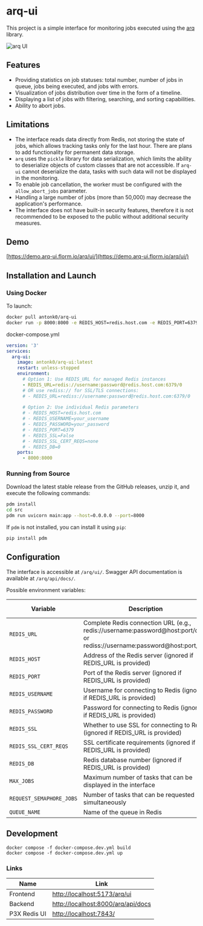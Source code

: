 # arq-ui

This project is a simple interface for monitoring jobs executed using the [arq](https://github.com/samuelcolvin/arq) library.

![arq UI](./docs/screenshot1.png)

## Features

- Providing statistics on job statuses: total number, number of jobs in queue, jobs being executed, and jobs with errors.
- Visualization of jobs distribution over time in the form of a timeline.
- Displaying a list of jobs with filtering, searching, and sorting capabilities.
- Ability to abort jobs.

## Limitations

- The interface reads data directly from Redis, not storing the state of jobs, which allows tracking tasks only for the last hour. There are plans to add functionality for permanent data storage.
- `arq` uses the `pickle` library for data serialization, which limits the ability to deserialize objects of custom classes that are not accessible. If `arq-ui` cannot deserialize the data, tasks with such data will not be displayed in the monitoring.
- To enable job cancellation, the worker must be configured with the `allow_abort_jobs` parameter.
- Handling a large number of jobs (more than 50,000) may decrease the application's performance.
- The interface does not have built-in security features, therefore it is not recommended to be exposed to the public without additional security measures.


## Demo

[https://demo.arq-ui.florm.io/arq/ui/](https://demo.arq-ui.florm.io/arq/ui/)

## Installation and Launch

### Using Docker

To launch:

```bash
docker pull antonk0/arq-ui
docker run -p 8000:8000 -e REDIS_HOST=redis.host.com -e REDIS_PORT=6379 antonk0/arq-ui
```

docker-compose.yml

```yaml
version: '3'
services:
  arq-ui:
    image: antonk0/arq-ui:latest
    restart: unless-stopped
    environment:
      # Option 1: Use REDIS_URL for managed Redis instances
      - REDIS_URL=redis://username:password@redis.host.com:6379/0
      # OR use rediss:// for SSL/TLS connections:
      # - REDIS_URL=rediss://username:password@redis.host.com:6379/0
      
      # Option 2: Use individual Redis parameters
      # - REDIS_HOST=redis.host.com
      # - REDIS_USERNAME=your_username
      # - REDIS_PASSWORD=your_password
      # - REDIS_PORT=6379
      # - REDIS_SSL=False
      # - REDIS_SSL_CERT_REQS=none
      # - REDIS_DB=0
    ports:
      - 8000:8000
```

### Running from Source

Download the latest stable release from the GitHub releases, unzip it, and execute the following commands:

```bash
pdm install
cd src
pdm run uvicorn main:app --host=0.0.0.0 --port=8000
```

If `pdm` is not installed, you can install it using `pip`:

```bash
pip install pdm
```

## Configuration

The interface is accessible at `/arq/ui/`. Swagger API documentation is available at `/arq/api/docs/`.

Possible environment variables:

| Variable | Description | Default Value |
| -------- | ----------- | ------------- |
| `REDIS_URL` | Complete Redis connection URL (e.g., redis://username:password@host:port/db or rediss://username:password@host:port/db) | `""` |
| `REDIS_HOST` | Address of the Redis server (ignored if REDIS_URL is provided) | `redis` |
| `REDIS_PORT` | Port of the Redis server (ignored if REDIS_URL is provided) | `6379` |
| `REDIS_USERNAME` | Username for connecting to Redis (ignored if REDIS_URL is provided) | `""` |
| `REDIS_PASSWORD` | Password for connecting to Redis (ignored if REDIS_URL is provided) | `""` (no password) |
| `REDIS_SSL` | Whether to use SSL for connecting to Redis (ignored if REDIS_URL is provided) | `False` |
| `REDIS_SSL_CERT_REQS` | SSL certificate requirements (ignored if REDIS_URL is provided) | `none` |
| `REDIS_DB` | Redis database number (ignored if REDIS_URL is provided) | `0` |
| `MAX_JOBS` | Maximum number of tasks that can be displayed in the interface | `50000` |
| `REQUEST_SEMAPHORE_JOBS` | Number of tasks that can be requested simultaneously | `5` |
| `QUEUE_NAME` | Name of the queue in Redis | `arq:queue` |

## Development


```
docker compose -f docker-compose.dev.yml build
docker compose -f docker-compose.dev.yml up
```

### Links

| Name | Link |
| ------ | ------ |
| Frontend | [http://localhost:5173/arq/ui](http://localhost:5173/arq/ui) |
| Backend | [http://localhost:8000/arq/api/docs](http://localhost:8000/arq/api/docs) |
| P3X Redis UI | [http://localhost:7843/](http://localhost:7843/) |